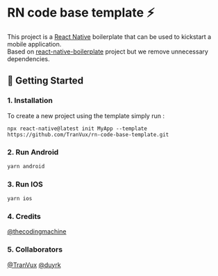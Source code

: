 # RN code base template ⚡

This project is a [React Native](https://facebook.github.io/react-native/) boilerplate that can be used to kickstart a mobile application. <br>
Based on [react-native-boilerplate](https://github.com/thecodingmachine/react-native-boilerplate) project but we remove unnecessary dependencies.

## 🚀 Getting Started

### 1. Installation

To create a new project using the template simply run :

```
npx react-native@latest init MyApp --template https://github.com/TranVux/rn-code-base-template.git
```

### 2. Run Android

```bash
yarn android
```

### 3. Run IOS

```bash
yarn ios
```
### 4. Credits

[@thecodingmachine](https://github.com/thecodingmachine)

### 5. Collaborators

[@TranVux](https://github.com/TranVux)
[@duyrk](https://github.com/duyrk)
